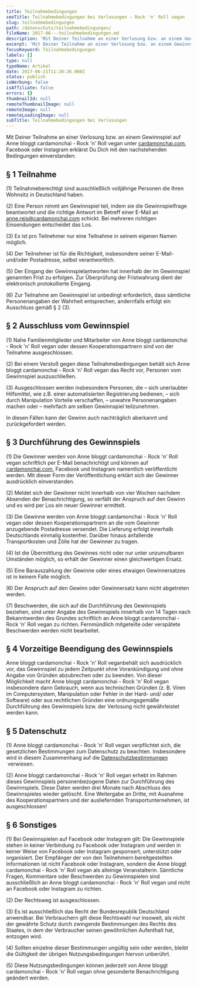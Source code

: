 ```yaml
---
title: Teilnahmebedingungen
seoTitle: Teilnahmebedingungen bei Verlosungen – Rock 'n' Roll vegan
slug: teilnahmebedingungen
path: /datenschutz/teilnahmebedingungen/
fileName: 2017-06---teilnahmebedingungen.md
description: 'Mit Deiner Teilnahme an einer Verlosung bzw. an einem Gewinnspiel erklärst Du Dich mit den nachstehenden Bedingungen einverstanden:'
excerpt: 'Mit Deiner Teilnahme an einer Verlosung bzw. an einem Gewinnspiel erklärst Du Dich mit den nachstehenden Bedingungen einverstanden:'
focusKeyword: Teilnahmebedingungen
labels: []
type: null
typeName: Artikel
date: 2017-06-21T11:20:26.000Z
status: publish
isWerbung: false
isAffiliate: false
errors: {}
thumbnailId: null
remoteThumbnailImage: null
remoteImage: null
remoteLoadingImage: null
subTitle: Teilnahmebedingungen bei Verlosungen
---
```


Mit Deiner Teilnahme an einer Verlosung bzw. an einem Gewinnspiel auf Anne bloggt cardamonchai - Rock 'n' Roll vegan unter [cardamonchai.com](), Facebook oder Instagram erklärst Du Dich mit den nachstehenden Bedingungen einverstanden:

## § 1 Teilnahme

(1) Teilnahmeberechtigt sind ausschließlich volljährige Personen die Ihren Wohnsitz in Deutschland haben.

(2) Eine Person nimmt am Gewinnspiel teil, indem sie die Gewinnspielfrage beantwortet und die richtige Antwort im Betreff einer E-Mail an [anne.reis@cardamonchai.com](mailto:anne.reis@cardamonchai.com) schickt. Bei mehreren richtigen Einsendungen entscheidet das Los.

(3) Es ist pro Teilnehmer nur eine Teilnahme in seinem eigenen Namen möglich.

(4) Der Teilnehmer ist für die Richtigkeit, insbesondere seiner E-Mail- und/oder Postadresse, selbst verantwortlich.

(5) Der Eingang der Gewinnspielantworten hat innerhalb der im Gewinnspiel genannten Frist zu erfolgen. Zur Überprüfung der Fristwahrung dient der elektronisch protokollierte Eingang.

(6) Zur Teilnahme am Gewinnspiel ist unbedingt erforderlich, dass sämtliche Personenangaben der Wahrheit entsprechen, andernfalls erfolgt ein Ausschluss gemäß § 2 (3).

## § 2 Ausschluss vom Gewinnspiel

(1) Nahe Familienmitglieder und Mitarbeiter von Anne bloggt cardamonchai - Rock 'n' Roll vegan oder dessen Kooperationspartnern sind von der Teilnahme ausgeschlossen.

(2) Bei einem Verstoß gegen diese Teilnahmebedingungen behält sich Anne bloggt cardamonchai - Rock 'n' Roll vegan das Recht vor, Personen vom Gewinnspiel auszuschließen.

(3) Ausgeschlossen werden insbesondere Personen, die – sich unerlaubter Hilfsmittel, wie z.B. einer automatisierten Registrierung bedienen, – sich durch Manipulation Vorteile verschaffen, – unwahre Personenangaben machen oder – mehrfach am selben Gewinnspiel teilzunehmen.

In diesen Fällen kann der Gewinn auch nachträglich aberkannt und zurückgefordert werden.

## § 3 Durchführung des Gewinnspiels

(1) Die Gewinner werden von Anne bloggt cardamonchai - Rock 'n' Roll vegan schriftlich per E-Mail benachrichtigt und können auf [cardamonchai.com](), Facebook und Instagram namentlich veröffentlicht werden. Mit dieser Form der Veröffentlichung erklärt sich der Gewinner ausdrücklich einverstanden.

(2) Meldet sich der Gewinner nicht innerhalb von vier Wochen nachdem Absenden der Benachrichtigung, so verfällt der Anspruch auf den Gewinn und es wird per Los ein neuer Gewinner ermittelt.

(3) Die Gewinne werden von Anne bloggt cardamonchai - Rock 'n' Roll vegan oder dessen Kooperationspartnern an die vom Gewinner anzugebende Postadresse versendet. Die Lieferung erfolgt innerhalb Deutschlands einmalig kostenfrei. Darüber hinaus anfallende Transportkosten und Zölle hat der Gewinner zu tragen.

(4) Ist die Übermittlung des Gewinnes nicht oder nur unter unzumutbaren Umständen möglich, so erhält der Gewinner einen gleichwertigen Ersatz.

(5) Eine Barauszahlung der Gewinne oder eines etwaigen Gewinnersatzes ist in keinem Falle möglich.

(6) Der Anspruch auf den Gewinn oder Gewinnersatz kann nicht abgetreten werden.

(7) Beschwerden, die sich auf die Durchführung des Gewinnspiels beziehen, sind unter Angabe des Gewinnspiels innerhalb von 14 Tagen nach Bekanntwerden des Grundes schriftlich an Anne bloggt cardamonchai - Rock 'n' Roll vegan zu richten. Fernmündlich mitgeteilte oder verspätete Beschwerden werden nicht bearbeitet.

## § 4 Vorzeitige Beendigung des Gewinnspiels

Anne bloggt cardamonchai - Rock 'n' Roll veganbehält sich ausdrücklich vor, das Gewinnspiel zu jedem Zeitpunkt ohne Vorankündigung und ohne Angabe von Gründen abzubrechen oder zu beenden. Von dieser Möglichkeit macht Anne bloggt cardamonchai - Rock 'n' Roll vegan insbesondere dann Gebrauch, wenn aus technischen Gründen (z. B. Viren im Computersystem, Manipulation oder Fehler in der Hard- und/ oder Software) oder aus rechtlichen Gründen eine ordnungsgemäße Durchführung des Gewinnspiels bzw. der Verlosung nicht gewährleistet werden kann.

## § 5 Datenschutz

(1) Anne bloggt cardamonchai - Rock 'n' Roll vegan verpflichtet sich, die gesetzlichen Bestimmungen zum Datenschutz zu beachten. Insbesondere wird in diesem Zusammenhang auf die [Datenschutzbestimmungen](/datenschutz/)  verwiesen.

(2) Anne bloggt cardamonchai - Rock 'n' Roll vegan erhebt im Rahmen dieses Gewinnspiels personenbezogene Daten zur Durchführung des Gewinnspiels. Diese Daten werden drei Monate nach Abschluss des Gewinnspieles wieder gelöscht. Eine Weitergabe an Dritte, mit Ausnahme des Kooperationspartners und der ausliefernden Transportunternehmen, ist ausgeschlossen!

## § 6 Sonstiges

(1) Bei Gewinnspielen auf Facebook oder Instagram gilt: Die Gewinnspiele stehen in keiner Verbindung zu Facebook oder Instagram und werden in keiner Weise von Facebook oder Instagram gesponsert, unterstützt oder organisiert. Der Empfänger der von den Teilnehmern bereitgestellten Informationen ist nicht Facebook oder Instagram, sondern die Anne bloggt cardamonchai - Rock 'n' Roll vegan als alleinige Veranstalterin. Sämtliche Fragen, Kommentare oder Beschwerden zu Gewinnspielen sind ausschließlich an Anne bloggt cardamonchai - Rock 'n' Roll vegan und nicht an Facebook oder Instagram zu richten.

(2) Der Rechtsweg ist ausgeschlossen.

(3) Es ist ausschließlich das Recht der Bundesrepublik Deutschland anwendbar. Bei Verbrauchern gilt diese Rechtswahl nur insoweit, als nicht der gewährte Schutz durch zwingende Bestimmungen des Rechts des Staates, in dem der Verbraucher seinen gewöhnlichen Aufenthalt hat, entzogen wird.

(4) Sollten einzelne dieser Bestimmungen ungültig sein oder werden, bleibt die Gültigkeit der übrigen Nutzungsbedingungen hiervon unberührt.

(5) Diese Nutzungsbedingungen können jederzeit von Anne bloggt cardamonchai - Rock 'n' Roll vegan ohne gesonderte Benachrichtigung geändert werden.
